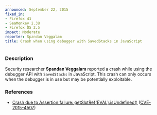 ```yaml
---
announced: September 22, 2015
fixed_in:
- Firefox 41
- SeaMonkey 2.38
- Firefox OS 2.5
impact: Moderate
reporter: Spandan Veggalam
title: Crash when using debugger with SavedStacks in JavaScript
---
```


<h3>Description</h3>

<p>Security researcher <strong>Spandan Veggalam</strong> reported a crash while using the
debugger API with <code>SavedStacks</code> in JavaScript. This crash can only occurs when the debugger is in use but may be potentially exploitable. 
</p>

<h3>References</h3>

<ul>
  <li><a href="https://bugzilla.mozilla.org/show_bug.cgi?id=1192401">
       Crash due to Assertion failure: getSlotRef(EVAL).isUndefined()</a>
(<a href="http://cve.mitre.org/cgi-bin/cvename.cgi?name=CVE-2015-4507"
class="ex-ref">CVE-2015-4507</a>)</li>
</ul>



